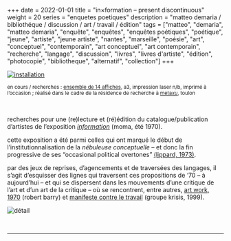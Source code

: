 +++
date = 2022-01-01
title = "in×formation – present discontinuous"
weight = 20
series = "enquetes poetiques"
description = "matteo demaria / bibliothéque / discussion / art / travail / édition"
tags = ["matteo", "demaria", "matteo demaria", "enquête", "enquêtes", "enquêtes poétiques", "poétique", "jeune", "artiste", "jeune artiste", "nantes", "marseille", "poésie", "art", "conceptuel", "contemporain", "art conceptuel", "art contemporain", "recherche", "langage", "discussion", "livres", "livres d'artiste", "édition", "photocopie", "bibliotheque", "alternatif", "collection"]
+++

[![installation](/images/in_formation/in_formation_install.gif)](/pdfs/in_formation/in_formation_1.pdf)

<sup>en cours / recherches : [ensemble de 14 affiches](/pdfs/in_formation/in_formation_1.pdf), a3, impression laser n/b, imprimé à l’occasion ;
réalisé dans le cadre de la résidence de recherche à [meta*xu*](https://www.metaxu.fr/), toulon</sup>

<br/>

recherches pour une (re)lecture et (ré)édition du catalogue/publication d’artistes de l’exposition [*information*](https://monoskop.org/images/e/ec/McShine_Kynaston_L_ed_Information_1970.pdf) (moma, été 1970).

cette exposition a été parmi celles qui ont marqué le début de l’institutionnalisation de la *nébuleuse conceptuelle* – et donc la fin progressive de ses “occasional political overtones” [(lippard, 1973)](https://monoskop.org/images/0/07/Lippard_Lucy_R_Six_Years_The_Dematerialization_of_the_Art_Object_from_1966_to_1972.pdf).

par des jeux de reprises, d’agencements et de traversées des langages, il s’agit d’esquisser des lignes qui traversent ces propositions de ‘70 – à aujourd’hui – et qui se dispersent dans les mouvements d’une critique de l’art et d’un art de la critique – où se rencontrent, entre autres, [art work, 1970](https://monoskop.org/images/e/ec/McShine_Kynaston_L_ed_Information_1970.pdf#page=24) (robert barry) et [manifeste contre le travail](https://www.krisis.org/1999/manifeste-contre-le-travail/) (groupe krisis, 1999).

![détail](/images/in_formation/in_formation_detail.gif)


<br/>
<hr>

